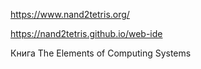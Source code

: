 https://www.nand2tetris.org/

https://nand2tetris.github.io/web-ide

Книга The Elements of Computing Systems
